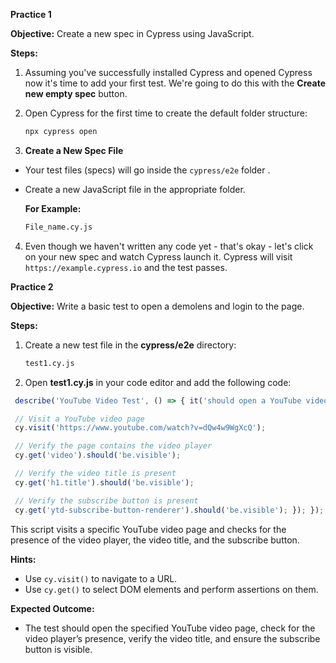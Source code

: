 **Practice 1**

**Objective:**  Create a new spec in Cypress using JavaScript.

**Steps:**

1.  Assuming you've successfully  installed Cypress and opened Cypress now it's time to add your first test. We're going to do this with the **Create new empty spec** button.
    
2.  Open Cypress for the first time to create the default folder structure:
    
	```bash
	npx cypress open
	```
 3. **Create a New Spec File**

- Your test files (specs) will go inside the `cypress/e2e` folder .
- Create a new JavaScript file in the appropriate folder. 

   **For Example:**
	```bash
	File_name.cy.js
	```
4.  Even though we haven't written any code yet - that's okay - let's click on your new spec and watch Cypress launch it. Cypress will visit `https://example.cypress.io` and the test passes.

**Practice 2**

**Objective:** Write a basic test to open a demolens and login to the page.

**Steps:**

1.  Create a new test file in the **cypress/e2e** directory:
    
    ```bash
    test1.cy.js
    ```
    
2.  Open **test1.cy.js** in your code editor and add the following code:
    

   ```javascript
	describe('YouTube Video Test', () => { it('should open a YouTube video and verify elements', () => { 

	// Visit a YouTube video page
	cy.visit('https://www.youtube.com/watch?v=dQw4w9WgXcQ'); 

	// Verify the page contains the video player 
	cy.get('video').should('be.visible'); 

	// Verify the video title is present 
	cy.get('h1.title').should('be.visible'); 

	// Verify the subscribe button is present 
	cy.get('ytd-subscribe-button-renderer').should('be.visible'); }); });
```

  This script visits a specific YouTube video page and checks for the presence of the video player, the video title, and the subscribe button.

**Hints:**

-   Use `cy.visit()` to navigate to a URL.
-   Use `cy.get()` to select DOM elements and perform assertions on them.

**Expected Outcome:**

-   The test should open the specified YouTube video page, check for the video player’s presence, verify the video title, and ensure the subscribe button is visible.
<!--stackedit_data:
eyJoaXN0b3J5IjpbMTE4Mjk1NTA0OSw5NzIwNTk3NTQsMTA1OT
QzMzMyLC0xNTM3MDYyNzc0LC02OTQwNjkxOTEsLTIxMTQ3NDk2
NjddfQ==
-->